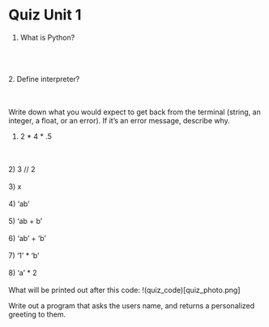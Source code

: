 # Quiz Unit 1

1. What is Python? 
<br>
<br>
<br>
2. Define interpreter? 
<br>
<br>
<br>

Write down what you would expect to get back from the terminal (string, an integer, a float, or an error). If it’s an error message, describe why. 
1)  2 * 4 * .5
<br>
<br>
2)  3 // 2 
<br>
<br>
3)  x
<br>
<br>
4)  ‘ab’ 
<br>
<br>
5)   ‘ab + b’
<br>
<br>
6)  ‘ab’ + ‘b’
<br>
<br>
7)  ‘1’ * ‘b’
<br>
<br>
8)  ‘a’ * 2
<br>
<br>
What will be printed out after this code: 
!(quiz_code)[quiz_photo.png]

Write out a program that asks the users name, and returns a personalized greeting to them. 
